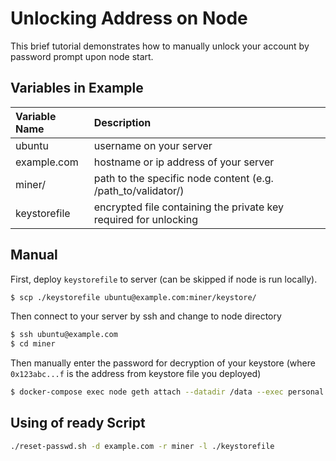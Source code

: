 # Unlocking Address on Node

This brief tutorial demonstrates how to manually unlock your account by password prompt upon node start.

## Variables in Example

| **Variable Name** | **Description** |
|:--|:--|
| ubuntu | username on your server |
| example.com | hostname or ip address of your server |
| miner/ | path to the specific node content (e.g. /path_to/validator/) |
| keystorefile | encrypted file containing the private key required for unlocking |

## Manual

First, deploy `keystorefile` to server (can be skipped if node is run locally).

```bash
$ scp ./keystorefile ubuntu@example.com:miner/keystore/
```

Then connect to your server by ssh and change to node directory

```bash
$ ssh ubuntu@example.com
$ cd miner
```

Then manually enter the password for decryption of your keystore (where `0x123abc...f` is the address from keystore file you deployed)

```bash
$ docker-compose exec node geth attach --datadir /data --exec personal.unlockAccount('0x123abc...f')
```

## Using of ready Script

```bash
./reset-passwd.sh -d example.com -r miner -l ./keystorefile
```

